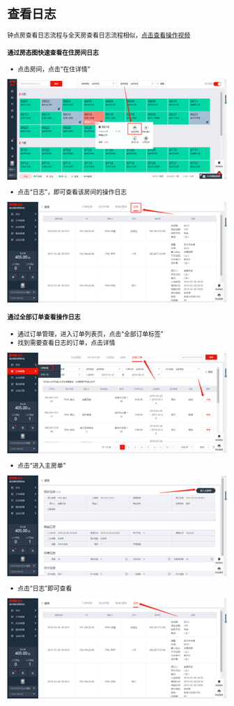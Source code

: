 # 查看日志

钟点房查看日志流程与全天房查看日志流程相似，[点击查看操作视频](http://crs-pms-vidio.oss-cn-beijing.aliyuncs.com/%E9%92%9F%E7%82%B9%E6%88%BF%E6%97%A5%E5%BF%97.mp4)

#### 通过房态图快速查看在住房间日志

* 点击房间，点击“在住详情”

![](../../.gitbook/assets/image%20%28473%29.png)

* 点击“日志”，即可查看该房间的操作日志

![](../../.gitbook/assets/image%20%28234%29.png)

#### 通过全部订单查看操作日志

* 通过订单管理，进入订单列表页，点击“全部订单标签”
* 找到需要查看日志的订单，点击详情

![](../../.gitbook/assets/image%20%28193%29.png)

* 点击“进入主房单”

![](../../.gitbook/assets/image%20%28762%29.png)

* 点击“日志”即可查看

![](../../.gitbook/assets/image%20%28119%29.png)

